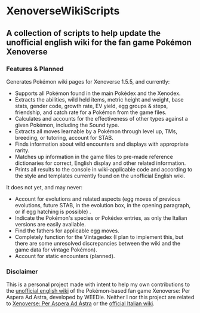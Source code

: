 # XenoverseWikiScripts
## A collection of scripts to help update the unofficial english wiki for the fan game Pokémon Xenoverse

### Features & Planned
Generates Pokémon wiki pages for Xenoverse 1.5.5, and currently:
- Supports all Pokémon found in the main Pokédex and the Xenodex.
- Extracts the abilities, wild held items, metric height and weight, base stats, gender code, growth rate, EV yield, egg groups & steps, friendship, and catch rate for a Pokémon from the game files.
- Calculates and accounts for the effectiveness of other types against a given Pokémon, including the Sound type.
- Extracts all moves learnable by a Pokémon through level up, TMs, breeding, or tutoring, account for STAB.
- Finds information about wild encounters and displays with appropriate rarity.
- Matches up information in the game files to pre-made reference dictionaries for correct, English display and other related information.
- Prints all results to the console in wiki-applicable code and according to the style and templates currently found on the unofficial English wiki.

It does not yet, and may never:
- Account for evolutions and related aspects (egg moves of previous evolutions, future STAB, in the evolution box, in the opening paragraph, or if egg hatching is possible) .
- Indicate the Pokémon's species or Pokédex entries, as only the Italian versions are easily available.
- Find the fathers for applicable egg moves.
- Completely function for the Vintagedex (I plan to implement this, but there are some unresolved discrepancies between the wiki and the game data for vintage Pokémon).
- Account for static encounters (planned).

### Disclaimer
This is a personal project made with intent to help my own contributions to the [unofficial english wiki](https://pokemon-xenoverse.fandom.com/wiki/Pok%C3%A9mon) of the Pokémon-based fan game Xenoverse: Per Aspera Ad Astra, developed by WEEDle. Neither I nor this project are related to [Xenoverse: Per Aspera Ad Astra](https://www.weedleteam.com/wp/) or the [official Italian wiki](https://xenoverse-per-aspera-ad-astra.fandom.com/it/wiki/Xenoverse:_Per_Aspera_Ad_Astra_Wiki).
